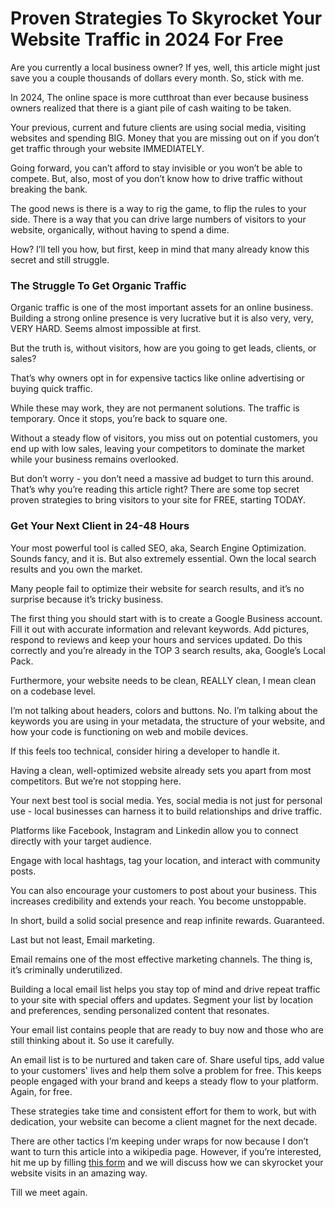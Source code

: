 # Proven Strategies To Skyrocket Your Website Traffic in 2024 For Free

Are you currently a local business owner? If yes, well, this article might just save you a couple thousands of dollars every month. So, stick with me.

In 2024, The online space is more cutthroat than ever because business owners realized that there is a giant pile of cash waiting to be taken.

Your previous, current and future clients are using social media, visiting websites and spending BIG. Money that you are missing out on if you don’t get traffic through your website IMMEDIATELY.

Going forward, you can’t afford to stay invisible or you won’t be able to compete. 
But, also, most of you don’t know how to drive traffic without breaking the bank.

The good news is there is a way to rig the game, to flip the rules to your side. There is a way that you can drive large numbers of visitors to your website, organically, without having to spend a dime. 

How? I’ll tell you how, but first, keep in mind that many already know this secret and still struggle.

### The Struggle To Get Organic Traffic
Organic traffic is one of the most important assets for an online business. Building a strong online presence is very lucrative but it is also very, very, VERY HARD. Seems almost impossible at first.

But the truth is, without visitors, how are you going to get leads, clients, or sales?

That’s why owners opt in for expensive tactics like online advertising or buying quick traffic.

While these may work, they are not permanent solutions. The traffic is temporary. Once it stops, you’re back to square one.

Without a steady flow of visitors, you miss out on potential customers, you end up with low sales, leaving your competitors to dominate the market while your business remains overlooked.

But don’t worry - you don’t need a massive ad budget to turn this around. That’s why you’re reading this article right? There are some top secret proven strategies to bring visitors to your site for FREE, starting TODAY.

### Get Your Next Client in 24-48 Hours
Your most powerful tool is called SEO, aka, Search Engine Optimization. Sounds fancy, and it is. But also extremely essential. Own the local search results and you own the market.

Many people fail to optimize their website for search results, and it’s no surprise because it’s tricky business. 

The first thing you should start with is to create a Google Business account. Fill it out with accurate information and relevant keywords. Add pictures, respond to reviews and keep your hours and services updated. Do this correctly and you’re already in the TOP 3 search results, aka, Google’s Local Pack.

Furthermore, your website needs to be clean, REALLY clean, I mean clean on a codebase level.

I’m not talking about headers, colors and buttons. No. I’m talking about the keywords you are using in your metadata, the structure of your website, and how your code is functioning on web and mobile devices.

If this feels too technical, consider hiring a developer to handle it.

Having a clean, well-optimized website already sets you apart from most competitors. But we’re not stopping here.

Your next best tool is social media. Yes, social media is not just for personal use - local businesses can harness it to build relationships and drive traffic.

Platforms like Facebook, Instagram and Linkedin allow you to connect directly with your target audience. 

Engage with local hashtags, tag your location, and interact with community posts.

You can also encourage your customers to post about your business. This increases credibility and extends your reach. You become unstoppable.

In short, build a solid social presence and reap infinite rewards. Guaranteed. 

Last but not least, Email marketing.

Email remains one of the most effective marketing channels. The thing is, it’s criminally underutilized. 

Building a local email list helps you stay top of mind and drive repeat traffic to your site with special offers and updates. Segment your list by location and preferences, sending personalized content that resonates.

Your email list contains people that are ready to buy now and those who are still thinking about it. So use it carefully. 

An email list is to be nurtured and taken care of. Share useful tips, add value to your customers' lives and help them solve a problem for free. This keeps people engaged with your brand and keeps a steady flow to your platform. Again, for free.

These strategies take time and consistent effort for them to work, but with dedication, your website can become a client magnet for the next decade.

There are other tactics I’m keeping under wraps for now because I don’t want to turn this article into a wikipedia page. However, if you’re interested, hit me up by filling [this form](https://www.focusedresultsmedia.com/contact) and we will discuss how we can skyrocket your website visits in an amazing way.

Till we meet again.

